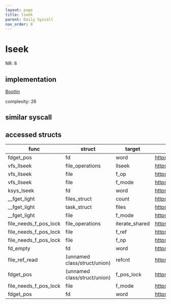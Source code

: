 ```yaml
---
layout: page
title: lseek
parent: Daily Syscall
nav_order: 8
---
```

        

# lseek
NR: 8

## implementation
[Bootlin](https://elixir.bootlin.com/linux/v6.14.7/source/fs/read_write.c#L403)

complexity: 26


## similar syscall


## accessed structs

|func|struct|target|location|has_read|has_write|
|--|--|--|--|--|--|
|fdget_pos|fd|word|https://elixir.bootlin.com/linux/v6.14.7/source/fs/file.c#L1199|true|true|
|vfs_llseek|file_operations|llseek|https://elixir.bootlin.com/linux/v6.14.7/source/fs/read_write.c#L382|true|true|
|vfs_llseek|file|f_op|https://elixir.bootlin.com/linux/v6.14.7/source/fs/read_write.c#L382|true|true|
|vfs_llseek|file|f_mode|https://elixir.bootlin.com/linux/v6.14.7/source/fs/read_write.c#L380|true|true|
|ksys_lseek|fd|word|https://elixir.bootlin.com/linux/v6.14.7/source/fs/read_write.c#L395|true|true|
|__fget_light|files_struct|count|https://elixir.bootlin.com/linux/v6.14.7/source/fs/file.c#L1154|false|false|
|__fget_light|task_struct|files|https://elixir.bootlin.com/linux/v6.14.7/source/fs/file.c#L1142|true|true|
|__fget_light|file|f_mode|https://elixir.bootlin.com/linux/v6.14.7/source/fs/file.c#L1156|true|true|
|file_needs_f_pos_lock|file_operations|iterate_shared|https://elixir.bootlin.com/linux/v6.14.7/source/fs/file.c#L1190|true|true|
|file_needs_f_pos_lock|file|f_ref|https://elixir.bootlin.com/linux/v6.14.7/source/fs/file.c#L1190|false|false|
|file_needs_f_pos_lock|file|f_op|https://elixir.bootlin.com/linux/v6.14.7/source/fs/file.c#L1190|true|true|
|fd_empty|fd|word|https://elixir.bootlin.com/linux/v6.14.7/source/include/linux/file.h#L47|true|true|
|file_ref_read|(unnamed class/struct/union)|refcnt|https://elixir.bootlin.com/linux/v6.14.7/source/include/linux/file_ref.h#L171|false|false|
|fdget_pos|(unnamed class/struct/union)|f_pos_lock|https://elixir.bootlin.com/linux/v6.14.7/source/fs/file.c#L1200|false|false|
|file_needs_f_pos_lock|file|f_mode|https://elixir.bootlin.com/linux/v6.14.7/source/fs/file.c#L1189|true|true|
|fdget_pos|fd|word|https://elixir.bootlin.com/linux/v6.14.7/source/fs/file.c#L1196|true|true|
